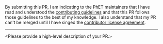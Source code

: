 By submitting this PR, I am indicating to the PhET maintainers that I have read and understood
the [contributing guidelines](../CONTRIBUTING.md) and that this PR follows those guidelines to the best of my knowledge.
I also understand that my PR can't be merged until I have singed the [contributor license agreement](../CLA.md).

<hr/>

\<Please provide a high-level description of your PR.\>